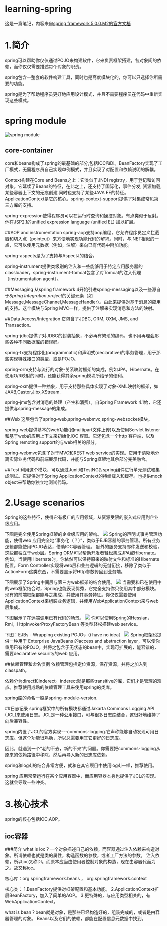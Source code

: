 # learning-spring

这是一篇笔记，内容来自[spring framework 5.0.0.M2的官方文档](http://docs.spring.io/spring/docs/5.0.0.M2/spring-framework-reference/htmlsingle/)

# 1.简介
spring可以帮助你仅仅通过POJO来构建软件，它来负责框架搭建，各对象间的依赖，而你仅仅需要描述每个对象的职责。

spring包含一整套的软件构建工具，同时也是高度模块化的，你可以只选择你所需要的功能。

spring是为了帮助程序员更好地应用设计模式，并且不需要程序员在代码中重新实现这些模式。

# spring module
![spring module](http://docs.spring.io/spring/docs/5.0.0.M2/spring-framework-reference/htmlsingle/images/spring-overview.png "来自http://docs.spring.io/spring/docs/5.0.0.M2/spring-framework-reference/")

## core-container
core和beans构成了spring的最基础的部分,包括IOC和DI。BeanFactory实现了工厂模式，无需程序员自己实现单例模式，并且实现了对配置和依赖说明的解耦。

Context构建在Core and Beans之上：它类似于JNDI registry，用于登记和访问对象。它延续了Beans的特征，在此之上，还支持了国际化，事件分发, 资源加载, 某些容器上下文的无痕创建.同时也支持了某些JAVA EE的特征。ApplicationContext是它的核心。spring-context-support提供了对集成常见第三方库的支持。

spring-expression使得程序员可以在运行时查询和操控对象。有点类似于反射。他在JSP2.1的unified expression language (unified EL) 加以扩展。

##AOP and instrumentation
spring-aop支持aop编程，它允许程序员定义拦截器和切入点（pointcut）来方便地实现功能代码的解耦。同时，与.NET相似的一点，它可以使用元数据（例如，注解）来向已有代码中附加功能。

spring-aspects是为了支持与AspectJ的结合。

spring-instrument提供类级别的注入和一些能够用于特定应用服务器的classloader。spring-instrument-tomcat包含了对Tomcat的注入代理（instrumentation agent）。

##Messaging
从spring framework 4开始引进spring-messaging以及一些源自于*Spring Integration project*的关键元素（如Message,MessageChannel,MessageHandler）。由此来提供对基于消息的应用的支持。这个模块与Spring MVC一样，提供了注解来实现消息和方法的映射。

##Data Access/Integration
它包含了JDBC, ORM, OXM, JMS, and Transaction。

spring-jdbc提供了对JDBC的封装抽象，不必再有繁琐的编码，也不用再理会那些各种不同数据库的错误码。

spring-tx支持程序化(programmatic)和声明式(declarative)的事务管理，用于那些实现特殊接口的类型，或是POJO。

spring-orm支持与流行的对象-关系映射框架的集成，例如JPA，Hibernate。在使用O/R映射的同时，还能获得其余spring模块所给予的便利。

spring-oxm提供一种抽象，用于支持那些具体实现了对象-XML映射的框架，如JAXB,Castor,Jibx,XStream.

spring-jms包含对消息的处理（产生和消费）。自Spring Framework 4.1始，它还提供与spring-message的集成。

##Web
这层包含了spring-web,spring-webmvc,spring-websocket模块。

spring-web提供基本的web功能(如multipart文件上传)以及使用Servlet listener 和基于web的应用上下文来初始化IOC 容器。它还包含一个http 客户端，以及Spring remoting support的与web相关的部分。

spring-webmvc包含了对于MVC和REST web service的实现。它用于清晰地分离实际业务代码和前端展示代码，并能与Spring框架地其余部分完美融合。

##Test
利用这个模块，可以通过Junit和TestNG对spring组件进行单元测试和集成测试。它提供对于Spring ApplicationContext的持续载入和缓存。也提供mock object来帮助你独立地测试代码。

# 2.Usage scenarios
Spring的这些特征，使得它有极广的应用领域，从资源受限的嵌入式应用到企业级应用。

下图是完全使用Spring框架的企业级应用的架构。
![](http://docs.spring.io/spring/docs/5.0.0.M3/spring-framework-reference/htmlsingle/images/overview-full.png)
Spring的声明式事务管理功能，使得web 应用完全地“事务化（？）”，类似于EJB容器的事务管理。所有业务逻辑都能使用POJO表达，借助IOC容器管理。
额外的服务支持邮件发送和校验，这些都独立于web层。Spring ORM可以帮助开发者轻松集成JPA或Hibernate。例如，当使用Hibernate时，你依然可以保持原来的映射文件和标准的Hibernate配置。Form Controller实现将web层和业务逻辑的无缝衔接，移除了类似于ActionForm这类东西，不需要显示将Http参数传回到业务端。
 
 下图展示了Spring中间层与第三方web框架的结合使用。
 ![](http://docs.spring.io/spring/docs/5.0.0.M3/spring-framework-reference/htmlsingle/images/overview-thirdparty-web.png)
 当需要和已在使用中的web框架结合时，Spring也能表现优秀，它完全支持你只使用其中部分模块。现有的前端框架都能与之集成，并使用其事务特征。你仅仅需要使用ApplicationContext来组装业务逻辑，并使用WebApplicationContext来与web层集成。
 
 下图展示了在远端调用已有代码的场景。
 ![](http://docs.spring.io/spring/docs/5.0.0.M3/spring-framework-reference/htmlsingle/images/overview-remoting.png)
 你可以使用Spring的Hessian，Rmi，HttpInvokerProxyFactoryBean 等类型轻松搭建web service。
 
 下图：EJBs - Wrapping existing POJOs（i have no idea）
 ![](http://docs.spring.io/spring/docs/5.0.0.M3/spring-framework-reference/htmlsingle/images/overview-ejb.png)
 Spring框架也提供一种用于 Enterprise JavaBeans 的access and abstraction layer，可以使你重用已有的POJO，并将之包含于无状态的bean中，实现可扩展的，能容错的，需要declarative security的web 应用。

##依赖管理和命名惯例
依赖管理包括定位资源，保存资源，并将之加入到classpath。

依赖分为direct和inderect。inderect就是那些transitive的库，它们才是管理的难点。推荐使用成熟的依赖管理工具来使用spring的类库。

spring库的命名一般是spring-module-version.

##日志记录
spring框架中的所有模块都通过Jakarta Commons Logging API (JCL)来使用日志。JCL是一种公用接口，可与很多日志库结合，这很好地维持了向后兼容性。

spring内置了JCL的官方实现---commons-logging.它声称能够自动发现可用日志库。但这个功能很鸡肋，所以总需要用其它更好的日志库。

因此，就遇到一个“老的不去，新的不来”的问题。你需要把commons-logging从原来的依赖路径中移除，然后再导入新的日志库依赖。

spring和log4j的结合非常方便，就和在其它项目中使用log4j一样，推荐使用。

spring 应用常常运行在某个应用容器中，而应用容器本身也提供了JCL的实现。这就会导致一些冲突。

# 3.核心技术

spring的核心包括IOC,AOP。

## ioc容器

###简介
what is ioc？一个对象描述自己的依赖，而容器通过注入依赖来构造对象。所谓依赖也就是类的属性，构造函数的参数，或者工厂方法的参数。
注入依赖，所以ioc又称DI。而原本应当由使用者控制对象的构造，现在由容器代而为之。故又称ioc。

核心库：org.springframework.beans ， org.springframework.context

核心类：
1.BeanFactory提供对框架配置和基本功能。
2.ApplicationContext扩展BeanFactory，加入了简单的AOP。
3.更特殊的，与应用类型相关的，有WebApplicationContext。

what is bean？bean就是对象，是那些已经构造好的，组装完成的，或者是由容器管理的对象。
Beans以及它们的依赖，都能在配置信息元数据中找到。


